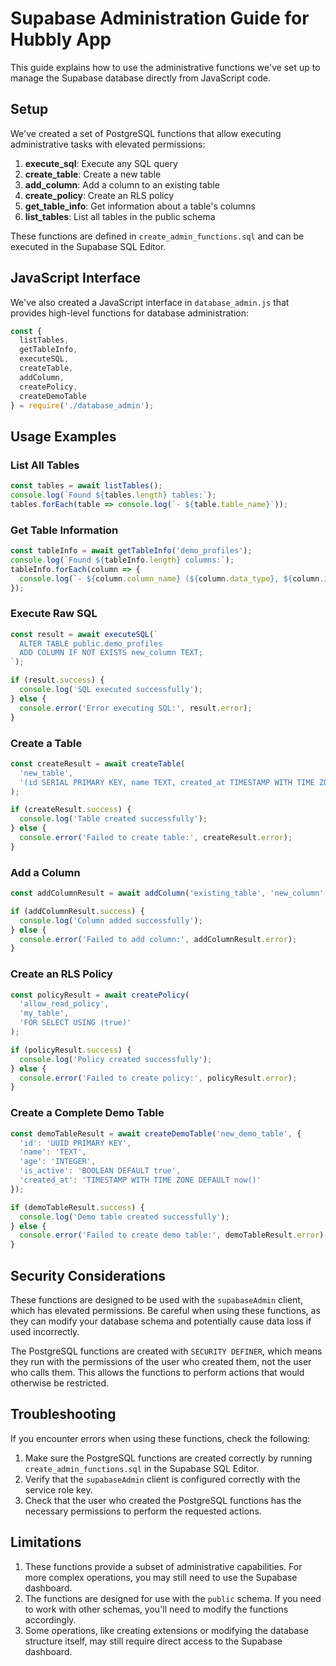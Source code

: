 # Supabase Administration Guide for Hubbly App

This guide explains how to use the administrative functions we've set up to manage the Supabase database directly from JavaScript code.

## Setup

We've created a set of PostgreSQL functions that allow executing administrative tasks with elevated permissions:

1. **execute_sql**: Execute any SQL query
2. **create_table**: Create a new table
3. **add_column**: Add a column to an existing table
4. **create_policy**: Create an RLS policy
5. **get_table_info**: Get information about a table's columns
6. **list_tables**: List all tables in the public schema

These functions are defined in `create_admin_functions.sql` and can be executed in the Supabase SQL Editor.

## JavaScript Interface

We've also created a JavaScript interface in `database_admin.js` that provides high-level functions for database administration:

```javascript
const {
  listTables,
  getTableInfo,
  executeSQL,
  createTable,
  addColumn,
  createPolicy,
  createDemoTable
} = require('./database_admin');
```

## Usage Examples

### List All Tables

```javascript
const tables = await listTables();
console.log(`Found ${tables.length} tables:`);
tables.forEach(table => console.log(`- ${table.table_name}`));
```

### Get Table Information

```javascript
const tableInfo = await getTableInfo('demo_profiles');
console.log(`Found ${tableInfo.length} columns:`);
tableInfo.forEach(column => {
  console.log(`- ${column.column_name} (${column.data_type}, ${column.is_nullable === 'YES' ? 'nullable' : 'not nullable'})`);
});
```

### Execute Raw SQL

```javascript
const result = await executeSQL(`
  ALTER TABLE public.demo_profiles 
  ADD COLUMN IF NOT EXISTS new_column TEXT;
`);

if (result.success) {
  console.log('SQL executed successfully');
} else {
  console.error('Error executing SQL:', result.error);
}
```

### Create a Table

```javascript
const createResult = await createTable(
  'new_table',
  '(id SERIAL PRIMARY KEY, name TEXT, created_at TIMESTAMP WITH TIME ZONE DEFAULT now())'
);

if (createResult.success) {
  console.log('Table created successfully');
} else {
  console.error('Failed to create table:', createResult.error);
}
```

### Add a Column

```javascript
const addColumnResult = await addColumn('existing_table', 'new_column', 'TEXT');

if (addColumnResult.success) {
  console.log('Column added successfully');
} else {
  console.error('Failed to add column:', addColumnResult.error);
}
```

### Create an RLS Policy

```javascript
const policyResult = await createPolicy(
  'allow_read_policy',
  'my_table',
  'FOR SELECT USING (true)'
);

if (policyResult.success) {
  console.log('Policy created successfully');
} else {
  console.error('Failed to create policy:', policyResult.error);
}
```

### Create a Complete Demo Table

```javascript
const demoTableResult = await createDemoTable('new_demo_table', {
  'id': 'UUID PRIMARY KEY',
  'name': 'TEXT',
  'age': 'INTEGER',
  'is_active': 'BOOLEAN DEFAULT true',
  'created_at': 'TIMESTAMP WITH TIME ZONE DEFAULT now()'
});

if (demoTableResult.success) {
  console.log('Demo table created successfully');
} else {
  console.error('Failed to create demo table:', demoTableResult.error);
}
```

## Security Considerations

These functions are designed to be used with the `supabaseAdmin` client, which has elevated permissions. Be careful when using these functions, as they can modify your database schema and potentially cause data loss if used incorrectly.

The PostgreSQL functions are created with `SECURITY DEFINER`, which means they run with the permissions of the user who created them, not the user who calls them. This allows the functions to perform actions that would otherwise be restricted.

## Troubleshooting

If you encounter errors when using these functions, check the following:

1. Make sure the PostgreSQL functions are created correctly by running `create_admin_functions.sql` in the Supabase SQL Editor.
2. Verify that the `supabaseAdmin` client is configured correctly with the service role key.
3. Check that the user who created the PostgreSQL functions has the necessary permissions to perform the requested actions.

## Limitations

1. These functions provide a subset of administrative capabilities. For more complex operations, you may still need to use the Supabase dashboard.
2. The functions are designed for use with the `public` schema. If you need to work with other schemas, you'll need to modify the functions accordingly.
3. Some operations, like creating extensions or modifying the database structure itself, may still require direct access to the Supabase dashboard.
